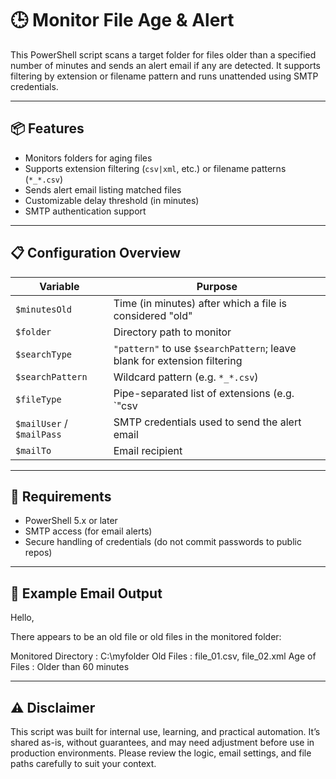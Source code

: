 # 🕒 Monitor File Age & Alert

This PowerShell script scans a target folder for files older than a specified number of minutes and sends an alert email if any are detected. It supports filtering by extension or filename pattern and runs unattended using SMTP credentials.

---

## 📦 Features

- Monitors folders for aging files
- Supports extension filtering (`csv|xml`, etc.) or filename patterns (`*_*.csv`)
- Sends alert email listing matched files
- Customizable delay threshold (in minutes)
- SMTP authentication support

---

## 📋 Configuration Overview

| Variable           | Purpose                                                      |
|-------------------|--------------------------------------------------------------|
| `$minutesOld`      | Time (in minutes) after which a file is considered "old"     |
| `$folder`          | Directory path to monitor                                     |
| `$searchType`      | `"pattern"` to use `$searchPattern`; leave blank for extension filtering |
| `$searchPattern`   | Wildcard pattern (e.g. `*_*.csv`)                             |
| `$fileType`        | Pipe-separated list of extensions (e.g. `"csv|xml"`)         |
| `$mailUser` / `$mailPass` | SMTP credentials used to send the alert email        |
| `$mailTo`          | Email recipient                                               |

---

## 🧪 Requirements

- PowerShell 5.x or later
- SMTP access (for email alerts)
- Secure handling of credentials (do not commit passwords to public repos)

---

## 📧 Example Email Output

Hello,

There appears to be an old file or old files in the monitored folder:

Monitored Directory : C:\myfolder Old Files : file_01.csv, file_02.xml Age of Files : Older than 60 minutes

---

## ⚠️ Disclaimer

This script was built for internal use, learning, and practical automation. It’s shared as-is, without guarantees, and may need adjustment before use in production environments. Please review the logic, email settings, and file paths carefully to suit your context.
